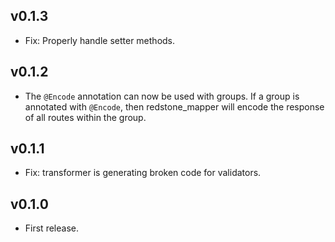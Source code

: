 ## v0.1.3
* Fix: Properly handle setter methods.

## v0.1.2
* The `@Encode` annotation can now be used with groups. If a group is annotated with `@Encode`, then redstone_mapper will encode the response of all routes within the group.

## v0.1.1
* Fix: transformer is generating broken code for validators.

## v0.1.0
* First release.
